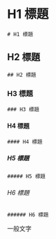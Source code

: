 # H1 標題
 `# H1 標題`
 
 ## H2 標題 
 `## H2 標題`
 
 ### H3 標題
 `### H3 標題`
 
#### H4 標題
 `#### H4 標題`
 
##### H5 標題
 `##### H5 標題`
 
###### H6 標題
 `###### H6 標題`

 一般文字

